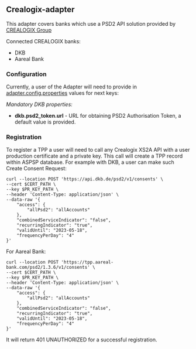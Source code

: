 ## Crealogix-adapter

This adapter covers banks which use a PSD2 API solution provided by [CREALOGIX Group](https://crealogix.com/ch/en/)

Connected CREALOGIX banks:
- DKB
- Aareal Bank

### Configuration

Currently, a user of the Adapter will need to provide in [adapter.config.properties](../../xs2a-adapter-service-api/src/main/resources/adapter.config.properties) 
values for next keys:

*Mandatory DKB properties:*
- **dkb.psd2_token.url** - URL for obtaining PSD2 Authorisation Token, a default value is provided.

### Registration

To register a TPP a user will need to call any Crealogix XS2A API with a user production certificate and a private key.
This call will create a TPP record within ASPSP database. For example with DKB, a user can make such Create Consent Request:

```
curl --location POST 'https://api.dkb.de/psd2/v1/consents' \
--cert $CERT_PATH \
--key $PR_KEY_PATH \
--header 'Content-Type: application/json' \
--data-raw '{
    "access": {
        "allPsd2": "allAccounts"
    },
    "combinedServiceIndicator": "false",
    "recurringIndicator": "true",
    "validUntil": "2023-05-18",
    "frequencyPerDay": "4"
}'

```

For Aareal Bank:

```
curl --location POST 'https://tpp.aareal-bank.com/psd2/1.3.6/v1/consents' \
--cert $CERT_PATH \
--key $PR_KEY_PATH \
--header 'Content-Type: application/json' \
--data-raw '{
    "access": {
        "allPsd2": "allAccounts"
    },
    "combinedServiceIndicator": "false",
    "recurringIndicator": "true",
    "validUntil": "2023-05-18",
    "frequencyPerDay": "4"
}'

```

It will return 401 UNAUTHORIZED for a successful registration.
